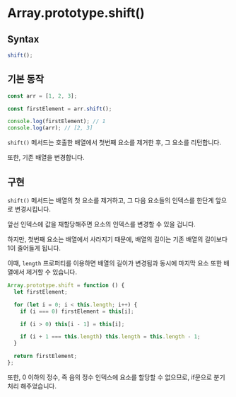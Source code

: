 # Array.prototype.shift()

## Syntax

```javascript
shift();
```

## 기본 동작

```javascript
const arr = [1, 2, 3];

const firstElement = arr.shift();

console.log(firstElement); // 1
console.log(arr); // [2, 3]
```

`shift()` 메서드는 호출한 배열에서 첫번째 요소를 제거한 후, 그 요소를 리턴합니다.

또한, 기존 배열을 변경합니다.

## 구현

`shift()` 메서드는 배열의 첫 요소를 제거하고, 그 다음 요소들의 인덱스를 한단계 앞으로 변경시킵니다.

앞선 인덱스에 값을 재할당해주면 요소의 인덱스를 변경할 수 있을 겁니다.

하지만, 첫번째 요소는 배열에서 사라지기 때문에, 배열의 길이는 기존 배열의 길이보다 1이 줄어들게 됩니다.

이때, `length` 프로퍼티를 이용하면 배열의 길이가 변경됨과 동시에 마지막 요소 또한 배열에서 제거할 수 있습니다.

```javascript
Array.prototype.shift = function () {
  let firstElement;

  for (let i = 0; i < this.length; i++) {
    if (i === 0) firstElement = this[i];

    if (i > 0) this[i - 1] = this[i];

    if (i + 1 === this.length) this.length = this.length - 1;
  }

  return firstElement;
};
```

또한, 0 이하의 정수, 즉 음의 정수 인덱스에 요소를 할당할 수 없으므로, if문으로 분기 처리 해주었습니다.
